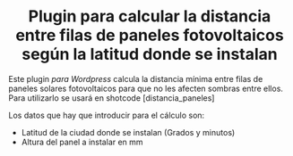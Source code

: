 <h1 align="center">Plugin para calcular la distancia entre filas de paneles fotovoltaicos según la latitud donde se instalan</h1>


<p>Este plugin <em>para Wordpress</em> calcula la distancia mínima entre filas de paneles solares fotovoltaicos para que no les afecten sombras entre ellos. Para utilizarlo se usará en shotcode [distancia_paneles]</p>
<p>Los datos que hay que introducir para el cálculo son:</p>
<ul>
<li>Latitud de la ciudad donde se instalan (Grados y minutos)</li>
<li>Altura del panel a instalar en mm</li>

</ul>